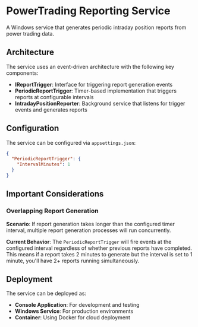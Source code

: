 # PowerTrading Reporting Service

A Windows service that generates periodic intraday position reports from power trading data.

## Architecture

The service uses an event-driven architecture with the following key components:

- **IReportTrigger**: Interface for triggering report generation events
- **PeriodicReportTrigger**: Timer-based implementation that triggers reports at configurable intervals
- **IntradayPositionReporter**: Background service that listens for trigger events and generates reports

## Configuration

The service can be configured via `appsettings.json`:

```json
{
  "PeriodicReportTrigger": {
    "IntervalMinutes": 1
  }
}
```

## Important Considerations

### Overlapping Report Generation

**Scenario**: If report generation takes longer than the configured timer interval, multiple report generation processes will run concurrently.

**Current Behavior**: 
The `PeriodicReportTrigger` will fire events at the configured interval regardless of whether previous reports have completed. This means if a report takes 2 minutes to generate but the interval is set to 1 minute, you'll have 2+ reports running simultaneously.

## Deployment

The service can be deployed as:
- **Console Application**: For development and testing
- **Windows Service**: For production environments
- **Container**: Using Docker for cloud deployment